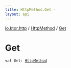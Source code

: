 ```yaml
---
title: HttpMethod.Get - 
layout: api
---
```


<div class='api-docs-breadcrumbs'><a href="../index.html">io.ktor.http</a> / <a href="index.html">HttpMethod</a> / <a href="./-get.html">Get</a></div>

# Get

<div class="signature"><code><span class="keyword">val </span><span class="identifier">Get</span><span class="symbol">: </span><a href="index.html"><span class="identifier">HttpMethod</span></a></code></div>
